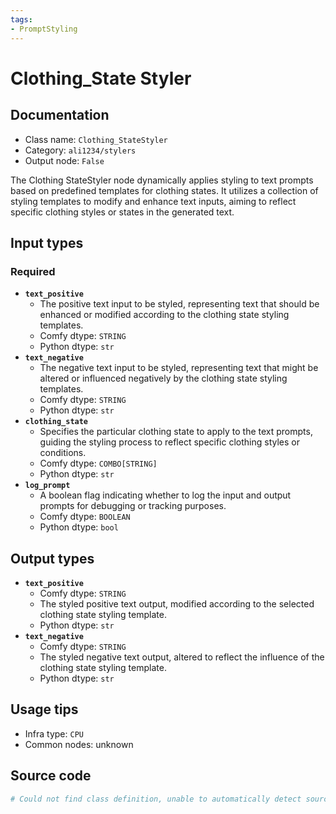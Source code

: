 ```yaml
---
tags:
- PromptStyling
---
```


# Clothing_State Styler
## Documentation
- Class name: `Clothing_StateStyler`
- Category: `ali1234/stylers`
- Output node: `False`

The Clothing StateStyler node dynamically applies styling to text prompts based on predefined templates for clothing states. It utilizes a collection of styling templates to modify and enhance text inputs, aiming to reflect specific clothing styles or states in the generated text.
## Input types
### Required
- **`text_positive`**
    - The positive text input to be styled, representing text that should be enhanced or modified according to the clothing state styling templates.
    - Comfy dtype: `STRING`
    - Python dtype: `str`
- **`text_negative`**
    - The negative text input to be styled, representing text that might be altered or influenced negatively by the clothing state styling templates.
    - Comfy dtype: `STRING`
    - Python dtype: `str`
- **`clothing_state`**
    - Specifies the particular clothing state to apply to the text prompts, guiding the styling process to reflect specific clothing styles or conditions.
    - Comfy dtype: `COMBO[STRING]`
    - Python dtype: `str`
- **`log_prompt`**
    - A boolean flag indicating whether to log the input and output prompts for debugging or tracking purposes.
    - Comfy dtype: `BOOLEAN`
    - Python dtype: `bool`
## Output types
- **`text_positive`**
    - Comfy dtype: `STRING`
    - The styled positive text output, modified according to the selected clothing state styling template.
    - Python dtype: `str`
- **`text_negative`**
    - Comfy dtype: `STRING`
    - The styled negative text output, altered to reflect the influence of the clothing state styling template.
    - Python dtype: `str`
## Usage tips
- Infra type: `CPU`
- Common nodes: unknown


## Source code
```python
# Could not find class definition, unable to automatically detect source code
```
